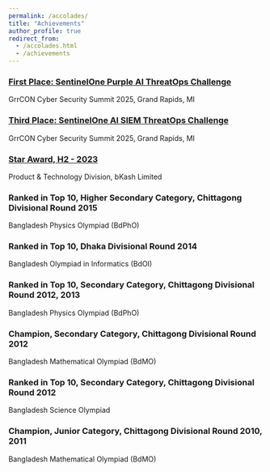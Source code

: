 ```yaml
---
permalink: /accolades/
title: "Achievements"
author_profile: true
redirect_from: 
  - /accolades.html
  - /achievements
---
```


### <a href="https://www.credly.com/badges/706862fa-ea00-47cd-a40c-a5e19fb13a24/public_url" target="_blank" rel="noopener noreferrer">First Place: SentinelOne Purple AI ThreatOps Challenge</a>
GrrCON Cyber Security Summit 2025, Grand Rapids, MI

### <a href="https://www.credly.com/badges/67ef5f8e-7d6a-4f99-8ad6-5fcd691cefa3/public_url" target="_blank" rel="noopener noreferrer">Third Place: SentinelOne AI SIEM ThreatOps Challenge</a>
GrrCON Cyber Security Summit 2025, Grand Rapids, MI

### <a href="https://www.linkedin.com/in/kowshid/details/honors/" target="_blank" rel="noopener noreferrer">Star Award, H2 - 2023</a>
Product & Technology Division, bKash Limited

### Ranked in Top 10, Higher Secondary Category, Chittagong Divisional Round 2015
Bangladesh Physics Olympiad (BdPhO)

### Ranked in Top 10, Dhaka Divisional Round 2014
Bangladesh Olympiad in Informatics (BdOI)

### Ranked in Top 10, Secondary Category, Chittagong Divisional Round 2012, 2013
Bangladesh Physics Olympiad (BdPhO)

### Champion, Secondary Category, Chittagong Divisional Round 2012
Bangladesh Mathematical Olympiad (BdMO)

### Ranked in Top 10, Secondary Category, Chittagong Divisional Round 2012
Bangladesh Science Olympiad

### Champion, Junior Category, Chittagong Divisional Round 2010, 2011
Bangladesh Mathematical Olympiad (BdMO)

